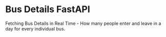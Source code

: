 # Bus Details FastAPI
Fetching Bus Details in Real Time - How many people enter and leave in a day for every individual bus.
